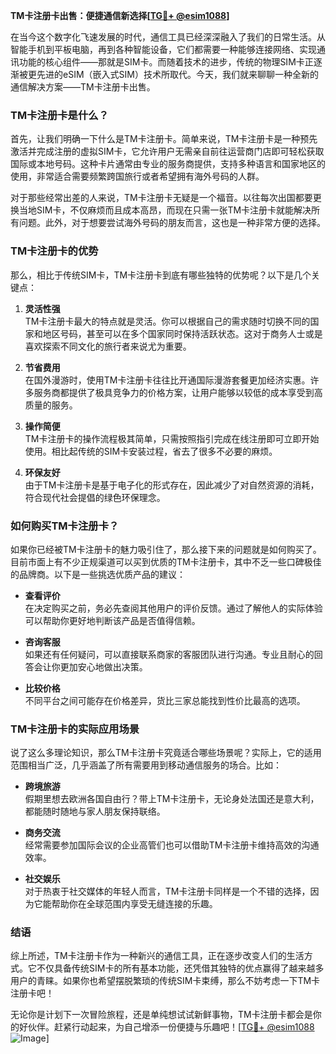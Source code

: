 **TM卡注册卡出售：便捷通信新选择[[TG💪+ @esim1088](https://t.me/s/esim1088)]**

在当今这个数字化飞速发展的时代，通信工具已经深深融入了我们的日常生活。从智能手机到平板电脑，再到各种智能设备，它们都需要一种能够连接网络、实现通讯功能的核心组件——那就是SIM卡。而随着技术的进步，传统的物理SIM卡正逐渐被更先进的eSIM（嵌入式SIM）技术所取代。今天，我们就来聊聊一种全新的通信解决方案——TM卡注册卡出售。

### TM卡注册卡是什么？

首先，让我们明确一下什么是TM卡注册卡。简单来说，TM卡注册卡是一种预先激活并完成注册的虚拟SIM卡，它允许用户无需亲自前往运营商门店即可轻松获取国际或本地号码。这种卡片通常由专业的服务商提供，支持多种语言和国家地区的使用，非常适合需要频繁跨国旅行或者希望拥有海外号码的人群。

对于那些经常出差的人来说，TM卡注册卡无疑是一个福音。以往每次出国都要更换当地SIM卡，不仅麻烦而且成本高昂，而现在只需一张TM卡注册卡就能解决所有问题。此外，对于想要尝试海外号码的朋友而言，这也是一种非常方便的选择。

### TM卡注册卡的优势

那么，相比于传统SIM卡，TM卡注册卡到底有哪些独特的优势呢？以下是几个关键点：

1. **灵活性强**  
   TM卡注册卡最大的特点就是灵活。你可以根据自己的需求随时切换不同的国家和地区号码，甚至可以在多个国家同时保持活跃状态。这对于商务人士或是喜欢探索不同文化的旅行者来说尤为重要。

2. **节省费用**  
   在国外漫游时，使用TM卡注册卡往往比开通国际漫游套餐更加经济实惠。许多服务商都提供了极具竞争力的价格方案，让用户能够以较低的成本享受到高质量的服务。

3. **操作简便**  
   TM卡注册卡的操作流程极其简单，只需按照指引完成在线注册即可立即开始使用。相比起传统的SIM卡安装过程，省去了很多不必要的麻烦。

4. **环保友好**  
   由于TM卡注册卡是基于电子化的形式存在，因此减少了对自然资源的消耗，符合现代社会提倡的绿色环保理念。

### 如何购买TM卡注册卡？

如果你已经被TM卡注册卡的魅力吸引住了，那么接下来的问题就是如何购买了。目前市面上有不少正规渠道可以买到优质的TM卡注册卡，其中不乏一些口碑极佳的品牌商。以下是一些挑选优质产品的建议：

- **查看评价**  
  在决定购买之前，务必先查阅其他用户的评价反馈。通过了解他人的实际体验可以帮助你更好地判断该产品是否值得信赖。

- **咨询客服**  
  如果还有任何疑问，可以直接联系商家的客服团队进行沟通。专业且耐心的回答会让你更加安心地做出决策。

- **比较价格**  
  不同平台之间可能存在价格差异，货比三家总能找到性价比最高的选项。

### TM卡注册卡的实际应用场景

说了这么多理论知识，那么TM卡注册卡究竟适合哪些场景呢？实际上，它的适用范围相当广泛，几乎涵盖了所有需要用到移动通信服务的场合。比如：

- **跨境旅游**  
  假期里想去欧洲各国自由行？带上TM卡注册卡，无论身处法国还是意大利，都能随时随地与家人朋友保持联络。

- **商务交流**  
  经常需要参加国际会议的企业高管们也可以借助TM卡注册卡维持高效的沟通效率。

- **社交娱乐**  
  对于热衷于社交媒体的年轻人而言，TM卡注册卡同样是一个不错的选择，因为它能帮助你在全球范围内享受无缝连接的乐趣。

### 结语

综上所述，TM卡注册卡作为一种新兴的通信工具，正在逐步改变人们的生活方式。它不仅具备传统SIM卡的所有基本功能，还凭借其独特的优点赢得了越来越多用户的青睐。如果你也希望摆脱繁琐的传统SIM卡束缚，那么不妨考虑一下TM卡注册卡吧！

无论你是计划下一次冒险旅程，还是单纯想试试新鲜事物，TM卡注册卡都会是你的好伙伴。赶紧行动起来，为自己增添一份便捷与乐趣吧！[[TG💪+ @esim1088](https://t.me/s/esim1088) ![Image](https://i.postimg.cc/4NQfJmqS/Snipaste-2025-05-13-00-14-12.png)]